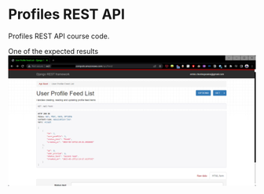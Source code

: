 # Profiles REST API

Profiles REST API course code.

One of the expected results
![The picture "expected_result.png" was not loaded, please download separately](https://github.com/Ermis-Cho/profiles-rest-api/blob/master/expected_result.png)